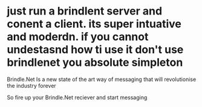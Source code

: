 # just run a brindlent server and conent a client. its super intuative and moderdn. if you cannot undestasnd how ti use it don't use brindlenet you absolute simpleton

Brindle.Net Is a new state of the art way of messaging that will revolutionise the industry forever

So fire up your Brindle.Net reciever and start messaging
